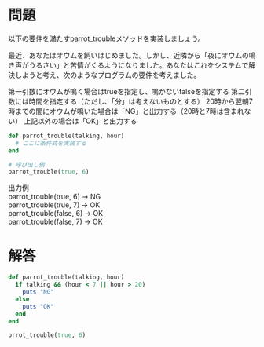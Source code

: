 # 問題
以下の要件を満たすparrot_troubleメソッドを実装しましょう。

最近、あなたはオウムを飼いはじめました。しかし、近隣から「夜にオウムの鳴き声がうるさい」と苦情がくるようになりました。あなたはこれをシステムで解決しようと考え、次のようなプログラムの要件を考えました。

第一引数にオウムが鳴く場合はtrueを指定し、鳴かないfalseを指定する
第二引数には時間を指定する（ただし、「分」は考えないものとする）
20時から翌朝7時までの間にオウムが鳴いた場合は「NG」と出力する（20時と7時は含まれない）
上記以外の場合は「OK」と出力する

```Ruby
def parrot_trouble(talking, hour)
  # ここに条件式を実装する
end

# 呼び出し例
parrot_trouble(true, 6)
```

出力例  
parrot_trouble(true, 6) → NG  
parrot_trouble(true, 7) → OK  
parrot_trouble(false, 6) → OK  
parrot_trouble(false, 7) → OK
  


    
# 解答
```Ruby
def parrot_trouble(talking, hour)
  if talking && (hour < 7 || hour > 20)
    puts "NG"
  else
    puts "OK"
  end
end

prrot_trouble(true, 6)
```
